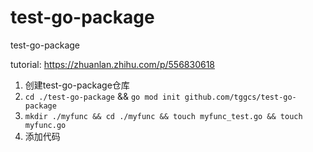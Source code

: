 # test-go-package
test-go-package

tutorial: https://zhuanlan.zhihu.com/p/556830618

1. 创建test-go-package仓库
2. `cd ./test-go-package` && `go mod init github.com/tggcs/test-go-package`
3. `mkdir ./myfunc && cd ./myfunc && touch myfunc_test.go && touch myfunc.go`
4. 添加代码